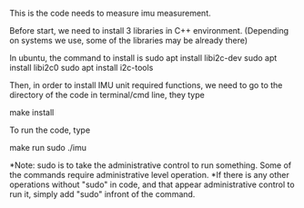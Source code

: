 This is the code needs to measure imu measurement. 

Before start, we need to install 3 libraries in C++ environment. (Depending on systems we use, some of the libraries may be already there)

In ubuntu, the command to install is 
sudo apt install libi2c-dev
sudo apt install libi2c0
sudo apt install i2c-tools

Then, in order to install IMU unit required functions, we need to go to the directory of the code in terminal/cmd line, they type

make install


To run the code, type 

make run
sudo ./imu


*Note: sudo is to take the administrative control to run something. Some of the commands require administrative level operation. 
*If there is any other operations without "sudo" in code, and that appear administrative control to run it, simply add "sudo" infront of the command.